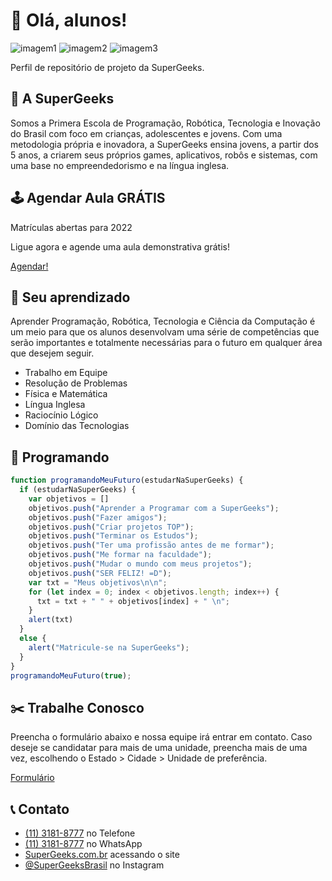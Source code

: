 # 🚀 Olá, alunos!

![imagem1](https://img.shields.io/badge/Alunos-+50.000-white?style=social)
![imagem2](https://img.shields.io/badge/Conteúdos-5.000+-f02929?style=social)
![imagem3](https://img.shields.io/badge/Unidades-70+-f02929?style=social)

Perfil de repositório de projeto da SuperGeeks.

## 📕 A SuperGeeks

Somos a Primera Escola de Programação, Robótica, Tecnologia e Inovação do Brasil com foco em crianças, adolescentes e jovens. Com uma metodologia própria e inovadora, a SuperGeeks ensina jovens, a partir dos 5 anos, a criarem seus próprios games, aplicativos, robôs e sistemas, com uma base no empreendedorismo e na língua inglesa.

## 🕹 Agendar Aula GRÁTIS

Matrículas abertas para 2022

Ligue agora e agende uma aula demonstrativa grátis!

[Agendar!](https://supergeeks.com.br/)

## 🧰 Seu aprendizado

Aprender Programação, Robótica, Tecnologia e Ciência da Computação é um meio para que os alunos desenvolvam uma série de competências que serão importantes e totalmente necessárias para o futuro em qualquer área que desejem seguir.

* Trabalho em Equipe
* Resolução de Problemas
* Física e Matemática
* Língua Inglesa
* Raciocínio Lógico
* Domínio das Tecnologias

## 🎈 Programando

```Javascript
function programandoMeuFuturo(estudarNaSuperGeeks) {
  if (estudarNaSuperGeeks) {
    var objetivos = []
    objetivos.push("Aprender a Programar com a SuperGeeks");
    objetivos.push("Fazer amigos");
    objetivos.push("Criar projetos TOP");
    objetivos.push("Terminar os Estudos");
    objetivos.push("Ter uma profissão antes de me formar");
    objetivos.push("Me formar na faculdade");
    objetivos.push("Mudar o mundo com meus projetos");
    objetivos.push("SER FELIZ! =D");
    var txt = "Meus objetivos\n\n";
    for (let index = 0; index < objetivos.length; index++) {
      txt = txt + " " + objetivos[index] + " \n";
    }
    alert(txt)
  }
  else {
    alert("Matricule-se na SuperGeeks");
  }
}
programandoMeuFuturo(true);
```

## ✂️ Trabalhe Conosco

Preencha o formulário abaixo e nossa equipe irá entrar em contato. Caso deseje se candidatar para mais de uma unidade, preencha mais de uma vez, escolhendo o Estado > Cidade > Unidade de preferência.

[Formulário](https://b24-339ooj.bitrix24.site/crm_form9/)

## 📞 Contato

* [(11) 3181-8777](http://1131818777) no Telefone
* [(11) 3181-8777](https://api.whatsapp.com/send?phone=551131818777) no WhatsApp
* [SuperGeeks.com.br](https://supergeeks.com.br/) acessando o site
* [@SuperGeeksBrasil](https://www.instagram.com/supergeeksbrasil/?hl=pt) no Instagram

